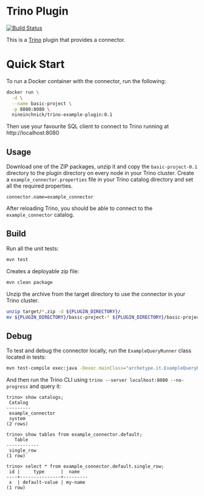 Trino Plugin
============

[![Build Status](https://github.com/nineinchnick/trino-example-plugin/actions/workflows/release.yaml/badge.svg)](https://github.com/nineinchnick/trino-example-plugin/actions/workflows/release.yaml)

This is a [Trino](http://trino.io/) plugin that provides a connector.

# Quick Start

To run a Docker container with the connector, run the following:
```bash
docker run \
  -d \
  --name basic-project \
  -p 8080:8080 \
  nineinchnick/trino-example-plugin:0.1
```

Then use your favourite SQL client to connect to Trino running at http://localhost:8080

## Usage

Download one of the ZIP packages, unzip it and copy the `basic-project-0.1` directory to the plugin directory on every node in your Trino cluster.
Create a `example_connector.properties` file in your Trino catalog directory and set all the required properties.

```
connector.name=example_connector
```

After reloading Trino, you should be able to connect to the `example_connector` catalog.

## Build

Run all the unit tests:
```bash
mvn test
```

Creates a deployable zip file:
```bash
mvn clean package
```

Unzip the archive from the target directory to use the connector in your Trino cluster.
```bash
unzip target/*.zip -d ${PLUGIN_DIRECTORY}/
mv ${PLUGIN_DIRECTORY}/basic-project-* ${PLUGIN_DIRECTORY}/basic-project
```

## Debug

To test and debug the connector locally, run the `ExampleQueryRunner` class located in tests:
```bash
mvn test-compile exec:java -Dexec.mainClass="archetype.it.ExampleQueryRunner" -Dexec.classpathScope=test
```

And then run the Trino CLI using `trino --server localhost:8080 --no-progress` and query it:
```
trino> show catalogs;
 Catalog
---------
 example_connector
 system
(2 rows)

trino> show tables from example_connector.default;
   Table
------------
 single_row
(1 row)

trino> select * from example_connector.default.single_row;
 id |     type      |  name
----+---------------+---------
 x  | default-value | my-name
(1 row)
```
